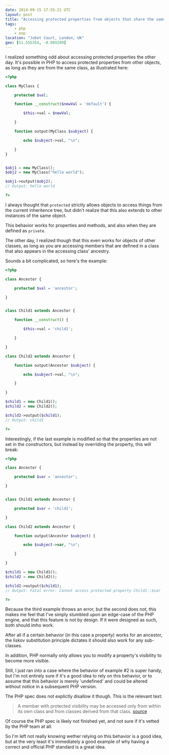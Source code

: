 ```yaml
---
date: 2014-09-15 17:55:21 UTC
layout: post
title: "Accessing protected properties from objects that share the same ancestry."
tags:
    - php
    - oop
location: "Jubet Court, London, UK"
geo: [51.555354, -0.089209]
---
```


I realized something odd about accessing protected properties the other day.
It's possible in PHP to access protected properties from other objects, as
long as they are from the same class, as illustrated here:

```php
<?php

class MyClass {

    protected $val;

    function __construct($newVal = 'default') {

        $this->val = $newVal;

    }

    function output(MyClass $subject) {

        echo $subject->val, "\n";

    }
}


$obj1 = new MyClass();
$obj2 = new MyClass("hello world");

$obj1->output($obj2);
// Output: hello world

?>
```

I always thought that `protected` strictly allows objects to access things
from the current inheritence tree, but didn't realize that this also extends
to other instances of the same object.

This behavior works for properties and methods, and also when they are defined
as `private`.

The other day, I realized though that this even works for objects of other
classes, as long as you are accessing members that are defined in a class that
also appears in the accessing class' ancestry.

Sounds a bit complicated, so here's the example:

```php
<?php

class Ancestor {

    protected $val = 'ancestor';

}


class Child1 extends Ancestor {

    function __construct() {

        $this->val = 'child1';

    }

}

class Child2 extends Ancestor {

    function output(Ancestor $subject) {

        echo $subject->val, "\n";

    }

}

$child1 = new Child1();
$child2 = new Child2();

$child2->output($child1);
// Output: child1

?>
```

Interestingly, if the last example is modified so that the properties are not
set in the constructors, but instead by overriding the property, this will
break:

```php
<?php

class Ancestor {

    protected $var = 'ancestor';

}


class Child1 extends Ancestor {

    protected $var = 'child1';

}

class Child2 extends Ancestor {

    function output(Ancestor $subject) {

        echo $subject->var, "\n";

    }

}

$child1 = new Child1();
$child2 = new Child2();

$child2->output($child1);
// Output: Fatal error: Cannot access protected property Child1::$var

?>
```

Because the third example throws an error, but the second does not, this makes
me feel that I've simply stumbled upon an edge-case of the PHP engine, and
that this feature is not by design. If it were designed as such, both should
imho work.

After all if a certain behavior (in this case a property) works for an
ancestor, the liskov substitution principle dictates it should also work for
any sub-classes.

In addition, PHP normally only allows you to modify a property's visibility to
become more visible.

Still, I just ran into a case where the behavior of example #2 is super handy,
but I'm not entirely sure if it's a good idea to rely on this behavior, or to
assume that this behavior is merely 'undefined' and could be altered without
notice in a subsequent PHP version.

The PHP spec does not explictly disallow it though. This is the relevant text:

> A member with protected visibility may be accessed only from within its own
> class and from classes derived from that class. [source][1]

Of course the PHP spec is likely not finished yet, and not sure if it's vetted
by the PHP team at all.

So I'm left not really knowing wether relying on this behavior is a good idea,
but at the very least it's immediately a good example of why having a correct
and official PHP standard is a great idea.

[1]: https://github.com/php/php-langspec/blob/master/spec/14-classes.md
